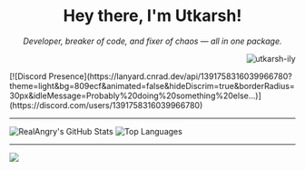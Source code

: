 <h1 align="center">
  Hey there, I'm Utkarsh! 
</h1>

<p align="center">
  <em>Developer, breaker of code, and fixer of chaos — all in one package.</em>
</p>
<p align="right"> <img src="https://komarev.com/ghpvc/?username=utkarsh-ily&label=Profile%20views&color=0e75b6&style=flat" alt="utkarsh-ily" /> </p>
[![Discord Presence](https://lanyard.cnrad.dev/api/1391758316039966780?theme=light&bg=809ecf&animated=false&hideDiscrim=true&borderRadius=30px&idleMessage=Probably%20doing%20something%20else...)](https://discord.com/users/1391758316039966780)

---

<p align="Centre">
  <img src="https://github-readme-stats.vercel.app/api?username=Utkarsh-ily&show_icons=true&theme=tokyonight&hide_border=true&include_all_commits=true&count_private=true&bg_color=0D1117" alt="RealAngry's GitHub Stats" />
  <img src="https://github-readme-stats.vercel.app/api/top-langs/?username=Utkarsh-ily&layout=compact&theme=tokyonight&hide_border=true&include_all_commits=true&count_private=true&bg_color=0D1117" alt="Top Languages" />
</p>

---

<p align="left">
  <a href="https://skillicons.dev">
    <img src="https://skillicons.dev/icons?i=ts,js,react,html,css,tailwind,vscode,python,lua,nodejs,mongodb&perline=20" />
  </a>
</p>



